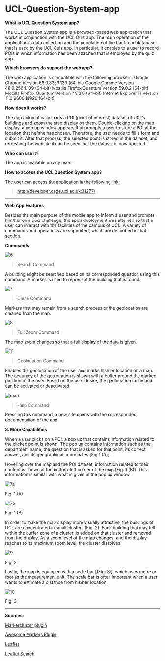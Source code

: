 # UCL-Question-System-app

**What is UCL Question System app?**

The UCL Question System app is a browsed-based web application that works in conjunction with the UCL Quiz app. The main operation of the application is data collection and the population of the back-end database that is used by the UCL Quiz app. In particular, it enables to a user to record POIs in which information has been attached that is employed by the quiz app.

**Which browsers do support the web app?**

The web application is compatible with the following browsers:
Google Chrome Version 66.0.3359.139 (64-bit)
Google Chrome Version 48.0.2564.109 (64-bit)
Mozilla Firefox Quantum Version 59.0.2 (64-bit)
Mozilla Firefox Quantum Version 45.2.0 (64-bit)
Internet Explorer 11 Version 11.0.9600.18920 (64-bit) 

**How does it works?**

The app automatically loads a POI (point of interest) dataset of UCL’s buildings and zoom the map display on them. Double-clicking on the map display, a pop up window appears that prompts a user to store a POI at the location that he/she has chosen. Therefore, the user needs to fill a form and submit it. After that process, the selected point is stored in the dataset, and refreshing the website it can  be seen that the dataset is now updated.


**Who can use it?**

The app is available on any user.

**How to access the UCL Question System app?**

The user can access the application in the following link:

> http://developer.cege.ucl.ac.uk:31277/

-----------------------------------------------------------------------------------------------------------------------------

**Web App Features**

Besides the main purpose of the mobile app to inform a user and prompts him/her on a quiz challenge, the app’s deployment was attained so that a user can interact with the facilities of the campus of UCL. A variety of commands and operations are supported, which are described in that section.

**Commands**

![6](https://user-images.githubusercontent.com/32243459/39714162-15bccc04-5221-11e8-8722-93e21c6906b2.png)  
>Search Command

A building might be searched based on its corresponded question using this command. A marker is used to represent the building that is found.

![7](https://user-images.githubusercontent.com/32243459/39714472-166610c4-5222-11e8-9ba2-1cc70becd522.png)
> Clean Command

Markers that may remain from a search process or the geolocation are cleaned from the map.

![8](https://user-images.githubusercontent.com/32243459/39714506-36b6acee-5222-11e8-863d-d9efd0a300d8.png)

> Full Zoom Command

The map zoom changes so that a full display of the data is given.

![11](https://user-images.githubusercontent.com/32243459/39715229-858c8a62-5224-11e8-8433-35be023a45c7.png)

> Geolocation Command

Enables the geolocation of the user and marks his/her location on a map. The accuracy of the geolocation is shown with a buffer around the marked position of the user. Based on the user desire, the geolocation command can be activated or deactivated.

![mari](https://user-images.githubusercontent.com/32243459/39732685-b47daf62-5266-11e8-9f09-24ab1f9ffe78.png)

> Help Command 

Pressing this command, a new site opens with the corresponded documentation of the app


**3. More Capabilities**

When a user clicks on a POI, a pop up that contains information related to the clicked point is shown. The pop up contains information such as the department name, the question that is asked for that point, its correct answer, and its geographical coordinates [Fig 1 (A)].

Hovering over the map and the POI dataset, information related to their content is shown at the bottom-left corner of the map [Fig. 1 (B)]. This information is similar with what is given in the pop up window.

![7a](https://user-images.githubusercontent.com/32243459/39714629-9642614e-5222-11e8-94ec-cf9eca64cade.png)

Fig. 1 (A)

![7b](https://user-images.githubusercontent.com/32243459/39714666-b4f1fb54-5222-11e8-8a4f-911d60093a59.png)

Fig. 1 (B)

In order to make the map display more visually attractive, the buildings of UCL are concentrated in small clusters (Fig. 2). Each building that may fell within the buffer zone of a cluster, is added on that cluster and removed from the display. As a zoom level of the map changes, and the display reaches to its maximum zoom level, the cluster dissolves.

![9](https://user-images.githubusercontent.com/32243459/39714689-c753bf62-5222-11e8-8d76-caf5dcdad0d7.png)

Fig. 2

Lastly, the map is equipped with a scale bar [(Fig. 3)], which uses metre or foot as the measurement unit. The scale bar is often important when a user wants to estimate a distance from his/her location.  

![10](https://user-images.githubusercontent.com/32243459/39714734-e3e25206-5222-11e8-8a8a-b15eaae3469f.png)

Fig. 3

---------------------------------------------------------------------------------------------------------------------------

**Sources:**

[Markercluster plugin](https://github.com/Leaflet/Leaflet.markercluster)

[Awesome Markers Plugin](https://github.com/lvoogdt/Leaflet.awesome-markers)

[Leaflet](https://leafletjs.com/)

[Leaflet Search](https://github.com/stefanocudini/leaflet-search)
